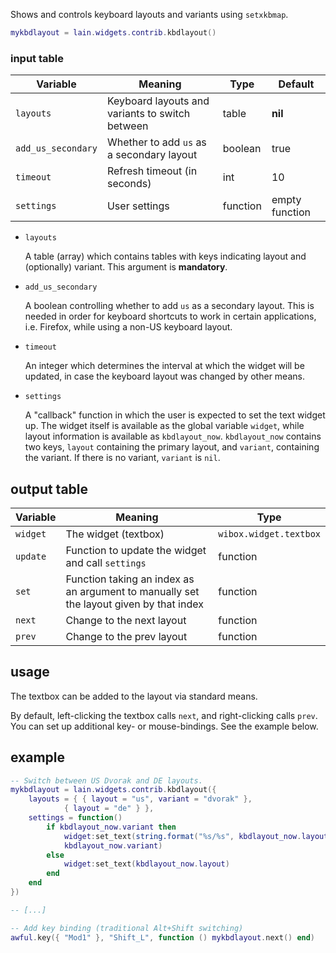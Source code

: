 Shows and controls keyboard layouts and variants using `setxkbmap`.

```lua
mykbdlayout = lain.widgets.contrib.kbdlayout()
```

### input table

Variable | Meaning | Type | Default
--- | --- | --- | ---
`layouts` | Keyboard layouts and variants to switch between | table | **nil**
`add_us_secondary` | Whether to add `us` as a secondary layout | boolean | true
`timeout` | Refresh timeout (in seconds) | int | 10
`settings` | User settings | function | empty function

- `layouts`

    A table (array) which contains tables with keys indicating layout and (optionally) variant. This argument is **mandatory**.

- `add_us_secondary`

    A boolean controlling whether to add `us` as a secondary layout. This is needed in order for keyboard shortcuts to work in certain applications, i.e. Firefox, while using a non-US keyboard layout.

- `timeout`

    An integer which determines the interval at which the widget will be updated, in case the keyboard layout was changed by other means.

- `settings`

    A "callback" function in which the user is expected to set the text widget up. The widget itself is available as the global variable `widget`, while layout information is available as `kbdlayout_now`. `kbdlayout_now` contains two keys, `layout` containing the primary layout, and `variant`, containing the variant. If there is no variant, `variant` is `nil`. 

## output table

Variable | Meaning | Type
--- | --- | ---
`widget` | The widget (textbox) | `wibox.widget.textbox`
`update` | Function to update the widget and call `settings` | function
`set` | Function taking an index as an argument to manually set the layout given by that index | function
`next` | Change to the next layout | function
`prev` | Change to the prev layout | function

## usage

The textbox can be added to the layout via standard means.

By default, left-clicking the textbox calls `next`, and right-clicking calls `prev`. You can set up additional key- or mouse-bindings. See the example below.

## example

```lua
-- Switch between US Dvorak and DE layouts.
mykbdlayout = lain.widgets.contrib.kbdlayout({
    layouts = { { layout = "us", variant = "dvorak" },
	        { layout = "de" } },
    settings = function()
        if kbdlayout_now.variant then
            widget:set_text(string.format("%s/%s", kbdlayout_now.layout, 
            kbdlayout_now.variant) 
        else
            widget:set_text(kbdlayout_now.layout)
        end
    end
})

-- [...]

-- Add key binding (traditional Alt+Shift switching)
awful.key({ "Mod1" }, "Shift_L", function () mykbdlayout.next() end)
```